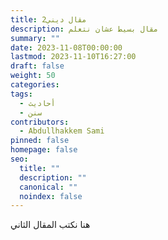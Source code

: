 ```yaml
---
title: 2مقال ديني
description: مقال بسيط عشان نتعلم
summary: ""
date: 2023-11-08T00:00:00
lastmod: 2023-11-10T16:27:00
draft: false
weight: 50
categories: 
tags:
  - أحاديث
  - سنن
contributors:
  - Abdullhakkem Sami
pinned: false
homepage: false
seo:
  title: ""
  description: ""
  canonical: ""
  noindex: false
---
```


هنا نكتب المقال الثاني



